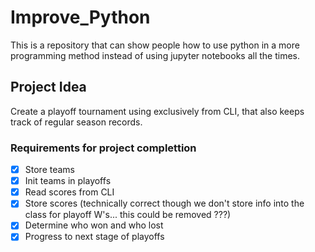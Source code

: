 # Improve_Python
This is a repository that can show people how to use python in a more programming method instead of using jupyter notebooks all the times. 

## Project Idea
Create a playoff tournament using exclusively from CLI, that also keeps track of regular season records. 

### Requirements for project complettion
- [x] Store teams
- [x] Init teams in playoffs
- [x] Read scores from CLI
- [x] Store scores (technically correct though we don't store info into the class for playoff W's... this could be removed ???) 
- [x] Determine who won and who lost
- [x] Progress to next stage of playoffs
